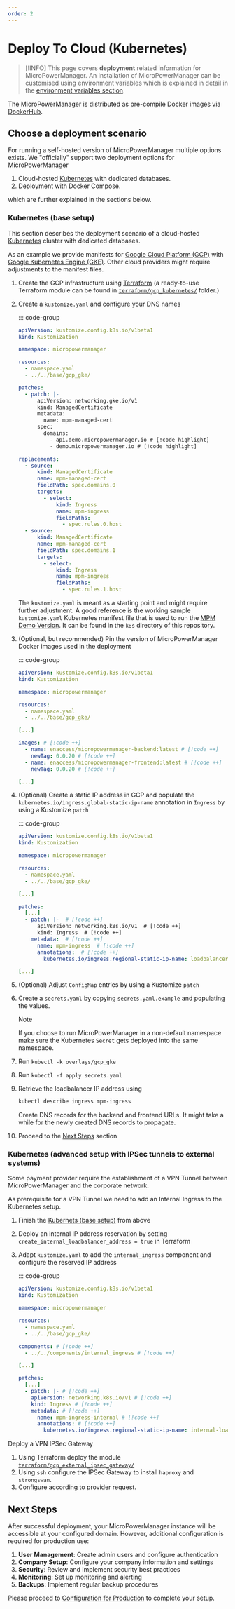 ```yaml
---
order: 2
---
```


# Deploy To Cloud (Kubernetes)

> [!INFO]
> This page covers **deployment** related information for MicroPowerManager.
> An installation of MicroPowerManager can be customised using environment variables which is explained in detail in the [environment variables section](environment-variables.md).

The MicroPowerManager is distributed as pre-compile Docker images via [DockerHub](https://hub.docker.com/u/enaccess).

## Choose a deployment scenario

For running a self-hosted version of MicroPowerManager multiple options exists.
We "officially" support two deployment options for MicroPowerManager

1. Cloud-hosted [Kubernetes](https://kubernetes.io/) with dedicated databases.
2. Deployment with Docker Compose.

which are further explained in the sections below.

### Kubernetes (base setup)

This section describes the deployment scenario of a cloud-hosted [Kubernetes](https://kubernetes.io/) cluster with dedicated databases.

As an example we provide manifests for [Google Cloud Platform (GCP)](https://cloud.google.com/) with [Google Kubernetes Engine (GKE)](https://cloud.google.com/kubernetes-engine).
Other cloud providers might require adjustments to the manifest files.

1. Create the GCP infrastructure using [Terraform](https://www.terraform.io/) (a ready-to-use Terraform module can be found in [`terraform/gcp_kubernetes/`](https://github.com/EnAccess/micropowermanager/blob/main/terraform/gcp_kubernetes/) folder.)
2. Create a `kustomize.yaml` and configure your DNS names

   ::: code-group

   ```yaml [kustomize.yaml]
   apiVersion: kustomize.config.k8s.io/v1beta1
   kind: Kustomization

   namespace: micropowermanager

   resources:
     - namespace.yaml
     - ../../base/gcp_gke/

   patches:
     - patch: |-
         apiVersion: networking.gke.io/v1
         kind: ManagedCertificate
         metadata:
           name: mpm-managed-cert
         spec:
           domains:
             - api.demo.micropowermanager.io # [!code highlight]
             - demo.micropowermanager.io # [!code highlight]

   replacements:
     - source:
         kind: ManagedCertificate
         name: mpm-managed-cert
         fieldPath: spec.domains.0
         targets:
           - select:
               kind: Ingress
               name: mpm-ingress
               fieldPaths:
                 - spec.rules.0.host
     - source:
         kind: ManagedCertificate
         name: mpm-managed-cert
         fieldPath: spec.domains.1
         targets:
           - select:
               kind: Ingress
               name: mpm-ingress
               fieldPaths:
                 - spec.rules.1.host
   ```

   The `kustomize.yaml` is meant as a starting point and might require further adjustment.
   A good reference is the working sample `kustomize.yaml` Kubernetes manifest file that is used to run the [MPM Demo Version](https://demo.micropowermanager.io/#/login).
   It can be found in the `k8s` directory of this repository.

3. (Optional, but recommended) Pin the version of MicroPowerManager Docker images used in the deployment

   ::: code-group

   ```yaml [kustomize.yaml]
   apiVersion: kustomize.config.k8s.io/v1beta1
   kind: Kustomization

   namespace: micropowermanager

   resources:
     - namespace.yaml
     - ../../base/gcp_gke/

   [...]

   images: # [!code ++]
     - name: enaccess/micropowermanager-backend:latest # [!code ++]
       newTag: 0.0.20 # [!code ++]
     - name: enaccess/micropowermanager-frontend:latest # [!code ++]
       newTag: 0.0.20 # [!code ++]

   [...]
   ```

4. (Optional) Create a static IP address in GCP and populate the `kubernetes.io/ingress.global-static-ip-name` annotation in `Ingress` by using a Kustomize `patch`

   ::: code-group

   ```yaml [kustomize.yaml]
   apiVersion: kustomize.config.k8s.io/v1beta1
   kind: Kustomization

   namespace: micropowermanager

   resources:
     - namespace.yaml
     - ../../base/gcp_gke/

   [...]

   patches:
     [...]
     - patch: |-  # [!code ++]
         apiVersion: networking.k8s.io/v1  # [!code ++]
         kind: Ingress  # [!code ++]
       metadata:  # [!code ++]
         name: mpm-ingress  # [!code ++]
         annotations:  # [!code ++]
           kubernetes.io/ingress.regional-static-ip-name: loadbalancer-global-address  # [!code ++]

   [...]
   ```

5. (Optional) Adjust `ConfigMap` entries by using a Kustomize `patch`

6. Create a `secrets.yaml` by copying `secrets.yaml.example` and populating the values.

   > [!NOTE]
   > If you choose to run MicroPowerManager in a non-default namespace make sure the Kubernetes `Secret` gets deployed into the same namespace.

7. Run `kubectl -k overlays/gcp_gke`
8. Run `kubectl -f apply secrets.yaml`
9. Retrieve the loadbalancer IP address using

   ```sh
   kubectl describe ingress mpm-ingress
   ```

   Create DNS records for the backend and frontend URLs.
   It might take a while for the newly created DNS records to propagate.

10. Proceed to the [Next Steps](#next-steps) section

### Kubernetes (advanced setup with IPSec tunnels to external systems)

Some payment provider require the establishment of a VPN Tunnel between MicroPowerManager and the corporate network.

As prerequisite for a VPN Tunnel we need to add an Internal Ingress to the Kubernetes setup.

1. Finish the [Kubernets (base setup)](#kubernetes-base-setup) from above
2. Deploy an internal IP address reservation by setting `create_internal_loadbalancer_address = true` in Terraform
3. Adapt `kustomize.yaml` to add the `internal_ingress` component and configure the reserved IP address

   ::: code-group

   ```yaml [kustomize.yaml]
   apiVersion: kustomize.config.k8s.io/v1beta1
   kind: Kustomization

   namespace: micropowermanager

   resources:
     - namespace.yaml
     - ../../base/gcp_gke/

   components: # [!code ++]
     - ../../components/internal_ingress # [!code ++]

   [...]

   patches:
     [...]
     - patch: |- # [!code ++]
       apiVersion: networking.k8s.io/v1 # [!code ++]
       kind: Ingress # [!code ++]
       metadata: # [!code ++]
         name: mpm-ingress-internal # [!code ++]
         annotations: # [!code ++]
           kubernetes.io/ingress.regional-static-ip-name: internal-loadbalancer-address # [!code ++]
   ```

Deploy a VPN IPSec Gateway

1. Using Terraform deploy the module [`terraform/gcp_external_ipsec_gateway/`](https://github.com/EnAccess/micropowermanager/blob/main/terraform/gcp_external_ipsec_gateway/)
2. Using `ssh` configure the IPSec Gateway to install `haproxy` and `strongswan`.
3. Configure according to provider request.

## Next Steps

After successful deployment, your MicroPowerManager instance will be accessible at your configured domain. However, additional configuration is required for production use:

1. **User Management**: Create admin users and configure authentication
2. **Company Setup**: Configure your company information and settings
3. **Security**: Review and implement security best practices
4. **Monitoring**: Set up monitoring and alerting
5. **Backups**: Implement regular backup procedures

Please proceed to [Configuration for Production](configuration-production.md) to complete your setup.
